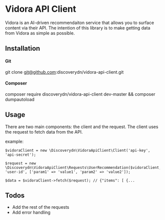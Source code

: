 # Vidora API Client

Vidora is an AI-driven recommendaiton service that allows you to surface content via their API. The intention of this library is to make getting data from Vidora as simple as possible.

## Installation

#### Git

git clone git@github.com:discoverydn/vidora-api-client.git

#### Composer

composer require discoverydn/vidora-api-client dev-master && composer dumpautoload

## Usage

There are two main components: the client and the request. The client uses the request to fetch data from the API.

example:

    $vidoraClient = new \Discoverydn\VidoraApiClient\Client('api-key', 'api-secret');
    
    $request = new \Discoverydn\VidoraApiClient\Requests\UserRecommendation($vidoraClient, 'user-id', ['param1' => 'value1', 'param2' => 'value2']);

    $data = $vidoraClient->fetch($request); // {"items": [ {...

## Todos

* Add the rest of the requests
* Add error handling


